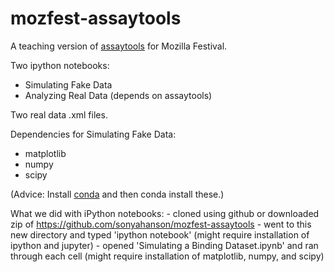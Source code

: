 # mozfest-assaytools
A teaching version of [assaytools](https://github.com/choderalab/assaytools) for Mozilla Festival.

Two ipython notebooks:
 - Simulating Fake Data
 - Analyzing Real Data (depends on assaytools)

Two real data .xml files.

Dependencies for Simulating Fake Data:
 - matplotlib
 - numpy
 - scipy

(Advice: Install [conda](http://conda.pydata.org/docs/install/quick.html) and then conda install these.)

What we did with iPython notebooks:
     - cloned using github or downloaded zip of https://github.com/sonyahanson/mozfest-assaytools
     - went to this new directory and typed 'ipython notebook' (might require installation of ipython and jupyter)
     - opened 'Simulating a Binding Dataset.ipynb' and ran through each cell (might require installation of matplotlib, numpy, and scipy)
